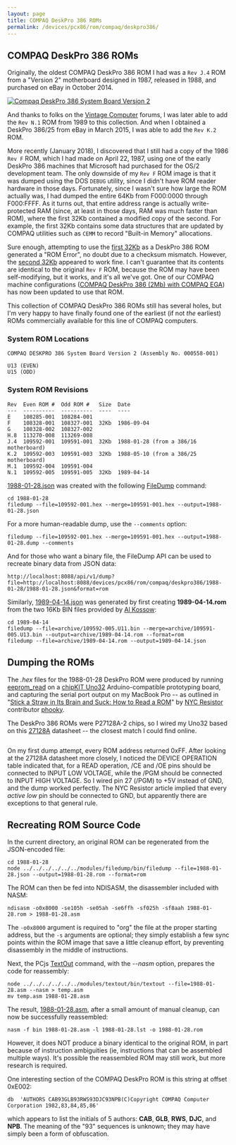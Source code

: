 ```yaml
---
layout: page
title: COMPAQ DeskPro 386 ROMs
permalink: /devices/pcx86/rom/compaq/deskpro386/
---
```


COMPAQ DeskPro 386 ROMs
-----------------------

Originally, the oldest COMPAQ DeskPro 386 ROM I had was a `Rev J.4` ROM from a "Version 2" motherboard designed
in 1987, released in 1988, and purchased on eBay in October 2014.

[<img src="https://s3-us-west-2.amazonaws.com/archive.pcjs.org/pubs/pc/reference/compaq/images/Compaq_DeskPro_386-16_System_Board_V2-640.jpg" alt="Compaq DeskPro 386 System Board Version 2"/>](https://s3-us-west-2.amazonaws.com/archive.pcjs.org/pubs/pc/reference/compaq/images/Compaq_DeskPro_386-16_System_Board_V2.jpg)

And thanks to folks on the [Vintage Computer](http://www.vintage-computer.com/) forums, I was later able to add
the `Rev N.1` ROM from 1989 to this collection.  And when I obtained a DeskPro 386/25 from eBay in March 2015, I was
able to add the `Rev K.2` ROM.

More recently (January 2018), I discovered that I still had a copy of the 1986 `Rev F` ROM, which I had made on
April 22, 1987, using one of the early DeskPro 386 machines that Microsoft had purchased for the OS/2 development team.
The only downside of my `Rev F` ROM image is that it was dumped using the DOS `DEBUG` utility, since I didn't have
ROM reader hardware in those days.  Fortunately, since I wasn't sure how large the ROM actually was, I had dumped the
entire 64Kb from F000:0000 through F000:FFFF.  As it turns out, that entire address range is actually write-protected
RAM (since, at least in those days, RAM was much faster than ROM), where the first 32Kb contained a modified copy of the
second.  For example, the first 32Kb contains some data structures that are updated by COMPAQ utilities such as `CEMM`
to record "Built-in Memory" allocations.

Sure enough, attempting to use the [first 32Kb](1986-09-04/1986-09-04-LO.json) as a DeskPro 386 ROM generated a
"ROM Error", no doubt due to a checksum mismatch.  However, the [second 32Kb](1986-09-04/1986-09-04-HI.json) appeared
to work fine.  I can't guarantee that its contents are identical to the original `Rev F` ROM, because the ROM may
have been self-modifying, but it works, and it's all we've got.  One of our COMPAQ machine configurations
([COMPAQ DeskPro 386 (2Mb) with COMPAQ EGA](/devices/pcx86/machine/compaq/deskpro386/ega/2048kb/)) has now been
updated to use that ROM.

This collection of COMPAQ DeskPro 386 ROMs still has several holes, but I'm very happy to have finally found one of the
earliest (if not *the* earliest) ROMs commercially available for this line of COMPAQ computers.

### System ROM Locations

    COMPAQ DESKPRO 386 System Board Version 2 (Assembly No. 000558-001)
    
    U13 (EVEN)
    U15 (ODD)

### System ROM Revisions

	Rev  Even ROM #  Odd ROM #   Size  Date
	---  ----------  ----------  ----  ----
	E    108285-001  108284-001
	F    108328-001  108327-001  32Kb  1986-09-04
	G    108328-002  108327-002
	H.8  113270-008  113269-008
	J.4  109592-001  109591-001  32Kb  1988-01-28 (from a 386/16 motherboard)
	K.2  109592-003  109591-003  32Kb  1988-05-10 (from a 386/25 motherboard)
	M.1  109592-004  109591-004
	N.1  109592-005  109591-005  32Kb  1989-04-14	

[1988-01-28.json](1988-01-28/1988-01-28.json) was created with the following [FileDump](/modules/filedump/) command:

	cd 1988-01-28
	filedump --file=109592-001.hex --merge=109591-001.hex --output=1988-01-28.json

For a more human-readable dump, use the `--comments` option:

	filedump --file=109592-001.hex --merge=109591-001.hex --output=1988-01-28.dump --comments

And for those who want a binary file, the FileDump API can be used to recreate binary data from JSON data:

	http://localhost:8088/api/v1/dump?file=http://localhost:8088/devices/pcx86/rom/compaq/deskpro386/1988-01-28/1988-01-28.json&format=rom

Similarly, [1989-04-14.json](1989-04-14/1989-04-14.json) was generated by first creating **1989-04-14.rom**
from the two 16Kb BIN files provided by [Al Kossow](http://www.vintage-computer.com/vcforum/member.php?2256-Al-Kossow):

	cd 1989-04-14
	filedump --file=archive/109592-005.U11.bin --merge=archive/109591-005.U13.bin --output=archive/1989-04-14.rom --format=rom
	filedump --file=archive/1989-04-14.rom --output=1989-04-14.json

Dumping the ROMs
----------------

The *.hex* files for the 1988-01-28 DeskPro ROM were produced by running
[eeprom_read](http://github.com/phooky/PROM/blob/master/tools/eeprom_read/eeprom_read.pde)
on a [chipKIT Uno32](http://www.digilentinc.com/Products/Detail.cfm?NavPath=2,892,893&Prod=CHIPKIT-UNO32)
Arduino-compatible prototyping board, and capturing the serial port output on my MacBook Pro -- as outlined in
"[Stick a Straw in Its Brain and Suck: How to Read a ROM](http://www.nycresistor.com/2012/07/07/stick-a-straw-in-its-brain-and-suck-how-to-read-a-rom/)"
by [NYC Resistor](http://www.nycresistor.com/) contributor [phooky](http://www.nycresistor.com/author/phooky/).

The DeskPro 386 ROMs were P27128A-2 chips, so I wired my Uno32 based on this
[27128A](https://s3-us-west-2.amazonaws.com/archive.pcjs.org/pubs/pc/datasheets/27128A.pdf) datasheet -- the closest match I could find online.

![<img src="https://s3-us-west-2.amazonaws.com/archive.pcjs.org/pubs/pc/reference/compaq/images/Compaq_DeskPro_386-16_System_ROM_V2_Breadboard-640.jpg" alt="Compaq DeskPro 386 System ROM Version 2"/>](https://s3-us-west-2.amazonaws.com/archive.pcjs.org/pubs/pc/reference/compaq/images/Compaq_DeskPro_386-16_System_ROM_V2_Breadboard.jpg)

On my first dump attempt, every ROM address returned 0xFF.  After looking at the 27128A datasheet more closely,
I noticed the DEVICE OPERATION table indicated that, for a READ operation, /CE and /OE pins should be connected to
INPUT LOW VOLTAGE, while the /PGM should be connected to INPUT HIGH VOLTAGE.  So I wired pin 27 (/PGM) to +5V instead
of GND, and the dump worked perfectly.  The NYC Resistor article implied that every *active low* pin should be
connected to GND, but apparently there are exceptions to that general rule.

Recreating ROM Source Code
--------------------------

In the current directory, an original ROM can be regenerated from the JSON-encoded file:

	cd 1988-01-28
	node ../../../../../../modules/filedump/bin/filedump --file=1988-01-28.json --output=1988-01-28.rom --format=rom

The ROM can then be fed into NDISASM, the disassembler included with NASM:

	ndisasm -o0x8000 -se105h -se05ah -se6ffh -sf025h -sf8aah 1988-01-28.rom > 1988-01-28.asm

The `-o0x8000` argument is required to "org" the file at the proper starting address, but the `-s` arguments
are optional; they simply establish a few sync points within the ROM image that save a little cleanup effort, by
preventing disassembly in the middle of instructions.

Next, the PCjs [TextOut](/modules/textout/) command, with the *--nasm* option, prepares the code for reassembly:

	node ../../../../../../modules/textout/bin/textout --file=1988-01-28.asm --nasm > temp.asm
	mv temp.asm 1988-01-28.asm

The result, [1988-01-28.asm](1988-01-28/1988-01-28.asm), after a small amount of manual cleanup, can now be
successfully reassembled:

	nasm -f bin 1988-01-28.asm -l 1988-01-28.lst -o 1988-01-28.rom

However, it does NOT produce a binary identical to the original ROM, in part because of instruction ambiguities (ie,
instructions that can be assembled multiple ways). It's possible the reassembled ROM may still work, but more research
is required.

One interesting section of the COMPAQ DeskPro ROM is this string at offset 0xE002:
 
	db	'AUTHORS CAB93GLB93RWS93DJC93NPB(C)Copyright COMPAQ Computer Corporation 1982,83,84,85,86'

which appears to list the initials of 5 authors: **CAB**, **GLB**, **RWS**, **DJC**, and **NPB**.  The meaning of the
"93" sequences is unknown; they may have simply been a form of obfuscation.
